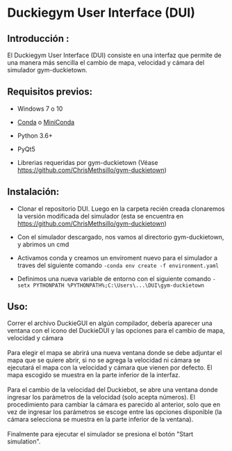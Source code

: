 # Duckiegym User Interface (DUI)
## Introducción :
El Duckiegym User Interface (DUI) consiste en una interfaz que permite de una manera más sencilla el cambio de mapa, velocidad y cámara del simulador gym-duckietown.
## Requisitos previos:
- Windows 7 o 10

- [Conda](https://www.anaconda.com/products/individual) o [MiniConda](https://docs.conda.io/en/latest/miniconda.html)

- Python 3.6+

- PyQt5 

- Librerias requeridas por gym-duckietown (Véase https://github.com/ChrisMethsillo/gym-duckietown)
## Instalación:
- Clonar el repositorio DUI. Luego en la carpeta recién creada clonaremos la versión modificada del simulador
(esta se encuentra en https://github.com/ChrisMethsillo/gym-duckietown)

- Con el simulador descargado, nos vamos al directorio gym-duckietown, y abrimos un cmd

- Activamos conda y creamos un enviroment nuevo para el simulador a traves del siguiente comando `-conda env create -f environment.yaml`

- Definimos una nueva variable de entorno con el siguiente comando `-setx PYTHONPATH %PYTHONPATH%;C:\Users\...\DUI\gym-duckietown`
## Uso:
Correr el archivo DuckieGUI en algún compilador, debería aparecer una ventana con el icono del DuckieDUI 
y las opciones para el cambio de mapa, velocidad y cámara\
\
Para elegir el mapa se abrirá una nueva ventana donde se debe adjuntar el mapa que se quiere abrir, si no se agrega la velocidad ni cámara se 
ejecutará el mapa con la velocidad y cámara que vienen por defecto. El mapa escogido se muestra en la parte inferior de la interfaz.\
\
Para el cambio de la velocidad del Duckiebot, se abre una ventana donde ingresar los parámetros de la velocidad (solo acepta números). El procedimiento para cambiar la cámara es parecido al anterior,
solo que en vez de ingresar los parámetros se escoge entre las opciones disponible (la cámara selecciona se muestra en la parte inferior de la ventana).\
\
Finalmente para ejecutar el simulador se presiona el botón "Start simulation".
